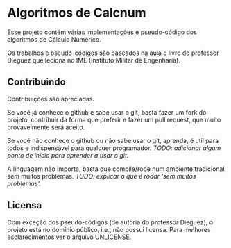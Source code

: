 Algoritmos de Calcnum
=====================

Esse projeto contém várias implementações e pseudo-código dos algoritmos
de Cálculo Numérico.

Os trabalhos e pseudo-códigos são baseados na aula e livro do professor Dieguez
que leciona no IME (Instituto Militar de Engenharia).


Contribuindo
------------

Contribuições são apreciadas.

Se você já conhece o github e sabe usar o git, basta fazer um fork do projeto,
contribuir da forma que preferir e fazer um pull request, que muito provavelmente
será aceito.

Se você não conhece o github ou não sabe usar o git, aprenda, é util para todos
e indispensável para qualquer programador. *TODO: adicionar algum ponto de início
para aprender a usar o git.*

A linguagem não importa, basta que compile/rode num ambiente tradicional sem muitos
problemas. *TODO: explicar o que é rodar 'sem muitos problemas'.*


Licensa
-------

Com exceção dos pseudo-códigos (de autoria do professor Dieguez), o projeto está
no domínio público, i.e., não possui licensa. Para melhores esclarecimentos ver o
arquivo UNLICENSE.

